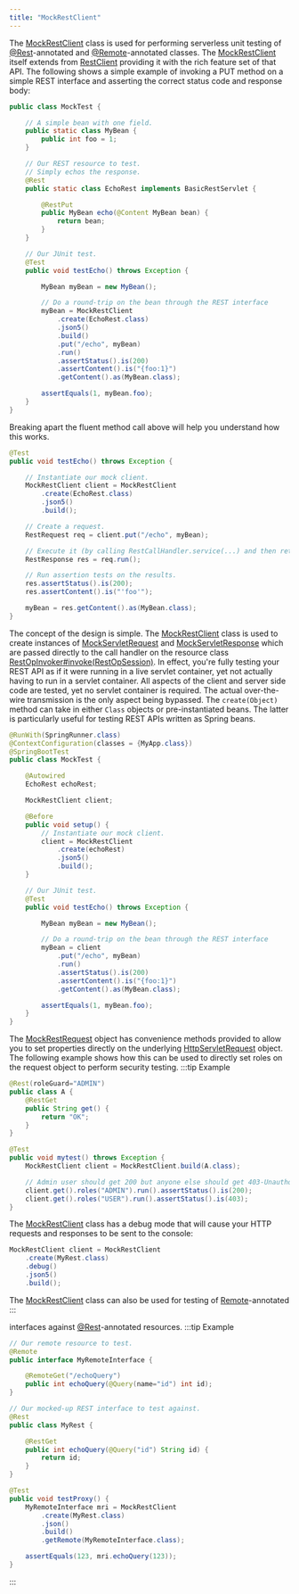 ```yaml
---
title: "MockRestClient"
---
```


The [MockRestClient]({{API_DOCS}}/org/apache/juneau/rest/mock/MockRestClient.html) class is used for performing serverless unit testing of [@Rest]({{API_DOCS}}/org/apache/juneau/rest/annotation/Rest.html)-annotated and [@Remote]({{API_DOCS}}/org/apache/juneau/http/remote/Remote.html)-annotated classes.
The [MockRestClient]({{API_DOCS}}/org/apache/juneau/rest/mock/MockRestClient.html) itself extends from [RestClient]({{API_DOCS}}/org/apache/juneau/rest/client/RestClient.html) providing it with the rich feature set of that API.
The following shows a simple example of invoking a PUT method on a simple REST interface and asserting the correct status code and response body:

```java
public class MockTest {

    // A simple bean with one field.
    public static class MyBean {
        public int foo = 1;
    }

    // Our REST resource to test.
    // Simply echos the response.
    @Rest
    public static class EchoRest implements BasicRestServlet {

        @RestPut
        public MyBean echo(@Content MyBean bean) {
            return bean;
        }
    }

    // Our JUnit test.
    @Test
    public void testEcho() throws Exception {

        MyBean myBean = new MyBean();

        // Do a round-trip on the bean through the REST interface
        myBean = MockRestClient
            .create(EchoRest.class)
            .json5()
            .build()
            .put("/echo", myBean)
            .run()
            .assertStatus().is(200)
            .assertContent().is("{foo:1}")
            .getContent().as(MyBean.class);

        assertEquals(1, myBean.foo);
    }
}
```


Breaking apart the fluent method call above will help you understand how this works.

```java
@Test
public void testEcho() throws Exception {

    // Instantiate our mock client.
    MockRestClient client = MockRestClient
        .create(EchoRest.class)
        .json5()
        .build();

    // Create a request.
    RestRequest req = client.put("/echo", myBean);

    // Execute it (by calling RestCallHandler.service(...) and then returning the response object).
    RestResponse res = req.run();

    // Run assertion tests on the results.
    res.assertStatus().is(200);
    res.assertContent().is("'foo'");

    myBean = res.getContent().as(MyBean.class);
}
```


The concept of the design is simple.
The [MockRestClient]({{API_DOCS}}/org/apache/juneau/rest/mock/MockRestClient.html) class is used to create instances of [MockServletRequest]({{API_DOCS}}/org/apache/juneau/rest/mock/MockServletRequest.html) and [MockServletResponse]({{API_DOCS}}/org/apache/juneau/rest/mock/MockServletResponse.html) which are passed directly to the call handler on the resource class [RestOpInvoker#invoke(RestOpSession)]({{API_DOCS}}/org/apache/juneau/rest/RestOpInvoker.html#invoke(RestOpSession)).
In effect, you're fully testing your REST API as if it were running in a live servlet container, yet not actually having to run in a servlet container.
All aspects of the client and server side code are tested, yet no servlet container is required.
The actual over-the-wire transmission is the only aspect being bypassed.
The `create(Object)` method can take in either `Class` objects or pre-instantiated beans.
The latter is particularly useful for testing REST APIs written as Spring beans.

```java
@RunWith(SpringRunner.class)
@ContextConfiguration(classes = {MyApp.class})
@SpringBootTest
public class MockTest {

    @Autowired
    EchoRest echoRest;

    MockRestClient client;

    @Before
    public void setup() {
        // Instantiate our mock client.
        client = MockRestClient
            .create(echoRest)
            .json5()
            .build();
    }

    // Our JUnit test.
    @Test
    public void testEcho() throws Exception {

        MyBean myBean = new MyBean();

        // Do a round-trip on the bean through the REST interface
        myBean = client
            .put("/echo", myBean)
            .run()
            .assertStatus().is(200)
            .assertContent().is("{foo:1}")
            .getContent().as(MyBean.class);

        assertEquals(1, myBean.foo);
    }
}
```


The [MockRestRequest]({{API_DOCS}}/org/apache/juneau/rest/mock/MockRestRequest.html) object has convenience methods provided to allow you to set properties directly on the underlying [HttpServletRequest]({{API_DOCS}}/jakarta/servlet/http/HttpServletRequest.html) object.
The following example shows how this can be used to directly set roles on the request object to perform security testing.
:::tip Example


```java
@Rest(roleGuard="ADMIN")
public class A {
    @RestGet
    public String get() {
        return "OK";
    }
}

@Test
public void mytest() throws Exception {
    MockRestClient client = MockRestClient.build(A.class);

    // Admin user should get 200 but anyone else should get 403-Unauthorized.
    client.get().roles("ADMIN").run().assertStatus().is(200);
    client.get().roles("USER").run().assertStatus().is(403);
}
```


The [MockRestClient]({{API_DOCS}}/org/apache/juneau/rest/mock/MockRestClient.html) class has a debug mode that will cause your HTTP requests and responses to
be sent to the console:

```java
MockRestClient client = MockRestClient
    .create(MyRest.class)
    .debug()
    .json5()
    .build();
```


The [MockRestClient]({{API_DOCS}}/org/apache/juneau/rest/mock/MockRestClient.html) class can also be used for testing of [Remote]({{API_DOCS}}/org/apache/juneau/http/remote/Remote.html)-annotated
:::

interfaces against [@Rest]({{API_DOCS}}/org/apache/juneau/rest/annotation/Rest.html)-annotated resources.
:::tip Example


```java
// Our remote resource to test.
@Remote
public interface MyRemoteInterface {

    @RemoteGet("/echoQuery")
    public int echoQuery(@Query(name="id") int id);
}

// Our mocked-up REST interface to test against.
@Rest
public class MyRest {

    @RestGet
    public int echoQuery(@Query("id") String id) {
        return id;
    }
}

@Test
public void testProxy() {
    MyRemoteInterface mri = MockRestClient
        .create(MyRest.class)
        .json()
        .build()
        .getRemote(MyRemoteInterface.class);

    assertEquals(123, mri.echoQuery(123));
}

```

:::
